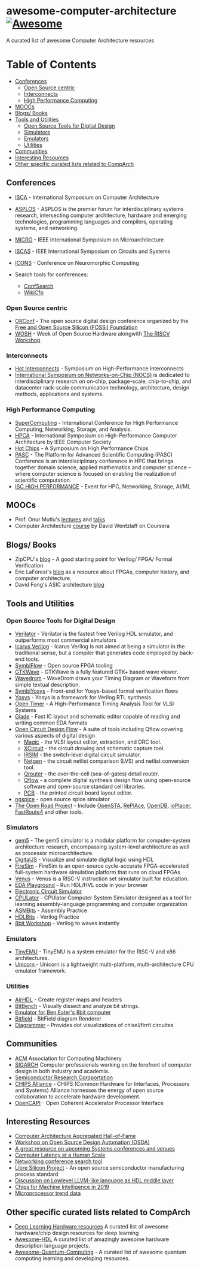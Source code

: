 # awesome-computer-architecture [![Awesome](https://awesome.re/badge-flat2.svg)](https://awesome.re)

A curated list of awesome Computer Architecture resources

Table of Contents
=================

* [Conferences](#conferences)
   * [Open Source centric](#open-source-centric)
   * [Interconnects](#interconnects)
   * [High Performance Computing](#high-performance-computing)
* [MOOCs](#moocs)
* [Blogs/ Books](#blogs-books)
* [Tools and Utilities](#tools-and-utilities)
   * [Open Source Tools for Digital Design](#open-source-tools-for-digital-design)
   * [Simulators](#simulators)
   * [Emulators](#emulators)
   * [Utilities](#utilities)
* [Communities](#communities)
* [Interesting Resources](#interesting-resources)
* [Other specific curated lists related to CompArch](#other-specific-curated-lists-related-to-comparch)


## Conferences

- [ISCA](https://iscaconf.org/) - International Symposium on Computer Architecture
- [ASPLOS](https://asplos-conference.org/) - ASPLOS is the premier forum for interdisciplinary systems research, intersecting computer architecture, hardware and emerging technologies, programming languages and compilers, operating systems, and networking.
- [MICRO](https://www.microarch.org/) - IEEE International Symposium on Microarchitecture
- [ISCAS](https://iscas2020.org/) - IEEE International Symposium on Circuits and Systems
- [ICONS](https://ornlcda.github.io/icons2019/) - Conference on Neuromorphic Computing

- Search tools for conferences:
    - [ConfSearch](http://confsearch.ethz.ch/confsearch/)
    - [WikiCfp](http://www.wikicfp.com/cfp/)

### Open Source centric

- [ORConf](https://orconf.org/) - The open source digital design conference organized by the [Free and Open Source Silicon (FOSSi) Foundation](https://fossi-foundation.org/)
- [WOSH](https://fossi-foundation.org/wosh/) - Week of Open Source Hardware alongwith [The RISCV Workshop](https://tmt.knect365.com/risc-v-workshop-zurich/)

### Interconnects

- [Hot Interconnects](http://www.hoti.org/) - Symposium on High-Performance Interconnects
- [International Symposium on Networks-on-Chip (NOCS)](https://www.engr.colostate.edu/nocs2019/) is dedicated to interdisciplinary research on on-chip, package-scale, chip-to-chip, and datacenter rack-scale communication technology, architecture, design methods, applications and systems.

### High Performance Computing

- [SuperComputing](https://sc19.supercomputing.org/) -  International Conference for High Performance Computing, Networking, Storage, and Analysis.
- [HPCA](https://www.computer.org/conferences/cfp/HPCA2020) - International Symposium on High-Performance Computer Architecture by IEEE Computer Society
- [Hot Chips](https://www.hotchips.org/) - A Symposium on High Performance Chips
- [PASC](https://pasc-conference.org/) - The Platform for Advanced Scientific Computing (PASC) Conference is an interdisciplinary conference in HPC that brings together domain science, applied mathematics and computer science – where computer science is focused on enabling the realization of scientific computation.
- [ISC HIGH PERFORMANCE](https://www.isc-hpc.com/) - Event for HPC, Networking, Storage, AI/ML

## MOOCs

- Prof. Onur Mutlu's [lectures](https://www.youtube.com/channel/UCIwQ8uOeRFgOEvBLYc3kc3g/playlists) and [talks](https://people.inf.ethz.ch/omutlu/talks.htm)
- Computer Architecture [course](https://www.coursera.org/learn/comparch) by David Wentzlaff on Coursera

## Blogs/ Books

- ZipCPU's [blog](http://zipcpu.com/) - A good starting point for Verilog/ FPGA/ Formal Verification
- Eric LaForest's [blog](http://fpgacpu.ca/) as a resource about FPGAs, computer history, and computer architecture.
- David Fong's ASIC architecture [blog](https://daffy1108.wordpress.com/)

## Tools and Utilities

### Open Source Tools for Digital Design

- [Verilator](https://www.veripool.org/projects/verilator/) - Verilator is the fastest free Verilog HDL simulator, and outperforms most commercial simulators
- [Icarus Verilog](https://github.com/steveicarus/iverilog) - Icarus Verilog is not aimed at being a simulator in the traditional sense, but a compiler that generates code employed by back-end tools.
- [SymbiFlow](https://symbiflow.github.io) - Open source FPGA tooling
- [GTKWave](http://gtkwave.sourceforge.net/) - GTKWave is a fully featured GTK+ based wave viewer.
- [Wavedrom](https://wavedrom.com/) - WaveDrom draws your Timing Diagram or Waveform from simple textual description.
- [SymbiYosys](https://github.com/YosysHQ/SymbiYosys) - Front-end for Yosys-based formal verification flows
- [Yosys](http://www.clifford.at/yosys/) - Yosys is a framework for Verilog RTL synthesis.
- [Open Timer](https://github.com/OpenTimer/OpenTimer) - A High-Performance Timing Analysis Tool for VLSI Systems
- [Glade](https://peardrop.co.uk/) - Fast IC layout and schematic editor capable of reading and writing common EDA formats
- [Open Circuit Design Flow](http://opencircuitdesign.com/) - A suite of tools including Qflow covering various aspects of digital design
  - [Magic](http://opencircuitdesign.com/magic/index.html) - the VLSI layout editor, extraction, and DRC tool.
  - [XCircuit](http://opencircuitdesign.com/xcircuit/index.html) - the circuit drawing and schematic capture tool.
  - [IRSIM](http://opencircuitdesign.com/irsim/index.html) - the switch-level digital circuit simulator.
  - [Netgen](http://opencircuitdesign.com/netgen/index.html) - the circuit netlist comparison (LVS) and netlist conversion tool.
  - [Qrouter](http://opencircuitdesign.com/qrouter/index.html) - the over-the-cell (sea-of-gates) detail router.
  - [Qflow](http://opencircuitdesign.com/qflow/index.html) - a complete digital synthesis design flow using open-source software and open-source standard cell libraries.
  - [PCB](http://opencircuitdesign.com/pcb/index.html) - the printed circuit board layout editor.
- [ngspice](http://ngspice.sourceforge.net/) - open source spice simulator
- [The Open Road Project](https://github.com/The-OpenROAD-Project) - Include [OpenSTA](https://github.com/The-OpenROAD-Project/OpenSTA), [RePlAce](https://github.com/The-OpenROAD-Project/RePlAce), [OpenDB](https://github.com/The-OpenROAD-Project/OpenDB), [ioPlacer](https://github.com/The-OpenROAD-Project/ioPlacer), [FastRoute4](https://github.com/The-OpenROAD-Project/FastRoute4-lefdef) and other tools.
  
### Simulators

- [gem5](http://gem5.org/Main_Page) - The gem5 simulator is a modular platform for computer-system architecture research, encompassing system-level architecture as well as processor microarchitecture.
- [DigitalJS](https://github.com/tilk/digitaljs) - Visualize and simulate digital logic using HDL
- [FireSim](https://fires.im) - FireSim is an open-source cycle-accurate FPGA-accelerated full-system hardware simulation platform that runs on cloud FPGAs
- [Venus](https://github.com/kvakil/venus) - Venus is a RISC-V instruction set simulator built for education.
- [EDA Playground](https://www.edaplayground.com/) - Run HDL/HVL code in your browser
- [Electronic Circuit Simulator](https://www.falstad.com/circuit/)
- [CPULator](https://cpulator.01xz.net/) - CPUlator Computer System Simulator designed as a tool for learning assembly-language programming and computer organization
- [ASMBits](https://asmbits.01xz.net/wiki/Main_Page) - Assembly Practice
- [HDLBits](https://hdlbits.01xz.net/wiki/Main_Page) - Verilog Practice
- [8bit Workshop](http://8bitworkshop.com/redir.html?platform=verilog) - Verilog to waves instantly


### Emulators

- [TinyEMU](https://bellard.org/tinyemu/) - TinyEMU is a system emulator for the RISC-V and x86 architectures.
- [Unicorn ](https://www.unicorn-engine.org/) - Unicorn is a lightweight multi-platform, multi-architecture CPU emulator framework.

### Utilities

- [AirHDL](https://airhdl.com) - Create register maps and headers
- [BitBench](http://triq.net/bitbench) - Visually dissect and analyze bit strings.
- [Emulator for Ben Eater's 8bit computer](https://fizzgig.itch.io/8-bit-breadboard-computer)
- [Bitfield](https://github.com/drom/bitfield) - BitField diagram Renderer
- [Diagrammer](https://github.com/freechipsproject/diagrammer) - Provides dot visualizations of chisel/firrtl circuites

## Communities

- [ACM](https://www.acm.org/) Association for Computing Machinery
- [SIGARCH](https://www.sigarch.org/) Computer professionals working on the forefront of computer design in both industry and academia.
- [Semiconductor Research Coroportation](https://www.src.org/)
- [CHIPS Alliance](https://chipsalliance.org/) - CHIPS (Common Hardware for Interfaces, Processors and Systems) Alliance harnesses the energy of open source collaboration to accelerate hardware development.
- [OpenCAPI](https://opencapi.org/) - Open Coherent Accelerator Processor Interface

## Interesting Resources

- [Computer Architecture Aggregated Hall-of-Fame](http://moin.ece.gatech.edu/cathof.html)
- [Workshop on Open Source Design Automation (OSDA)](https://osda.gitlab.io/)
- [A great resource on upcoming Systems conferences and venues](http://www.cs.technion.ac.il/~dan/index_sysvenues_deadline.html)
- [Computer Latency at a Human Scale](https://www.prowesscorp.com/computer-latency-at-a-human-scale/)
- [Networking conference search tool](
http://confsearch.ethz.ch/confsearch/faces/pages/staticresults.jsp?query=usenix%20asplos%20ewsn%20hotnets%20hotos%20ipsn%20isca%20micro%20mobicom%20mobihoc%20mobisys%20nsdi%20osdi%20sensys%20sigcomm%20sosp%20uist&sortMode=1&graphicView=1)
- [Libre Silicon Project](https://libresilicon.com/) - An open source semiconductor manufacturing process standard
- [Discussion on Lowlevel LLVM-like language as HDL middle layer](https://github.com/SymbiFlow/ideas/issues/19)
- [Chips for Machine Intelligence in 2019](https://www.jameswhanlon.com/new-chips-for-machine-intelligence.html)
- [Microprocessor trend data](https://github.com/karlrupp/microprocessor-trend-data)

## Other specific curated lists related to CompArch

- [Deep Learning Hardware resources](https://github.com/RaviVijay/awesome-dl-hw-resources) A curated list of awesome hardware/chip design resources for deep learning
- [Awesome-HDL](https://github.com/drom/awesome-hdl) A curated list of amazingly awesome hardware description language projects.
- [Awesome-Quantum-Computing](https://github.com/desireevl/awesome-quantum-computing) - A curated list of awesome quantum computing learning and developing resources.
